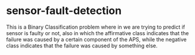 # sensor-fault-detection
This is a Binary Classification problem where in we are trying to predict if sensor is faulty or not, also in which the affirmative class indicates that the failure was caused by a certain component of the APS, while the negative class indicates that the failure was caused by something else.
